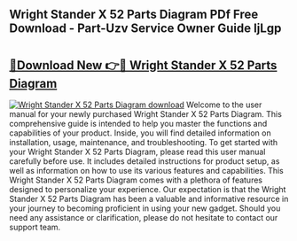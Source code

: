 ## Wright Stander X 52 Parts Diagram PDf Free Download - Part-Uzv Service Owner Guide IjLgp

# <h2><a href="http://dfrzq8f.blite.top/?on=Wright+Stander+X+52+Parts+Diagram">🔗Download New 👉🔴 Wright Stander X 52 Parts Diagram</a></h2>

[![Wright Stander X 52 Parts Diagram download](https://i.imgur.com/lujVjoI.png)](http://dfrzq8f.blite.top/?on=Wright+Stander+X+52+Parts+Diagram)
Welcome to the user manual for your newly purchased Wright Stander X 52 Parts Diagram. This comprehensive guide is intended to help you master the functions and capabilities of your product. Inside, you will find detailed information on installation, usage, maintenance, and troubleshooting. To get started with your Wright Stander X 52 Parts Diagram, please read this user manual carefully before use. It includes detailed instructions for product setup, as well as information on how to use its various features and capabilities. This Wright Stander X 52 Parts Diagram comes with a plethora of features designed to personalize your experience. Our expectation is that the Wright Stander X 52 Parts Diagram has been a valuable and informative resource in your journey to becoming proficient in using your new gadget. Should you need any assistance or clarification, please do not hesitate to contact our support team.
